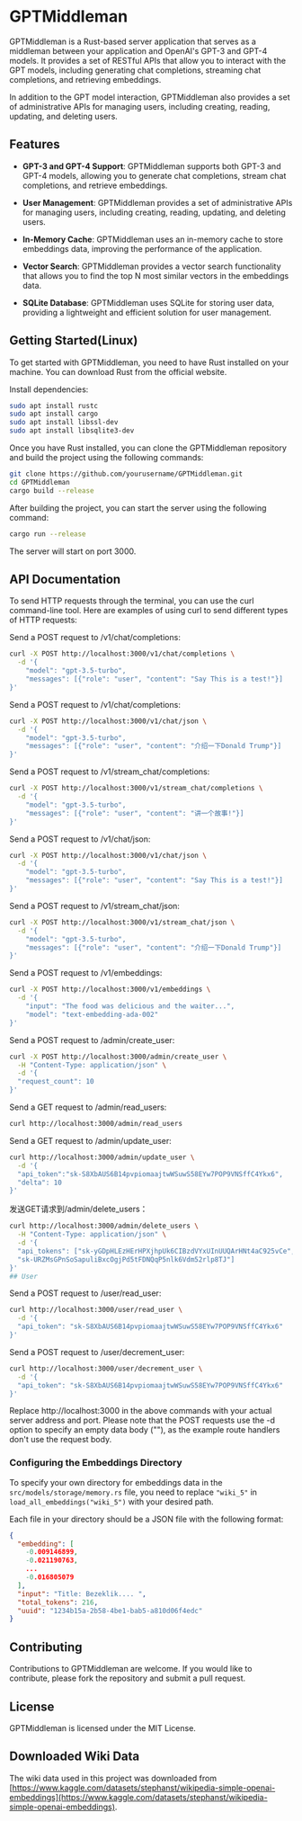 # GPTMiddleman

GPTMiddleman is a Rust-based server application that serves as a middleman between your application and OpenAI's GPT-3 and GPT-4 models. It provides a set of RESTful APIs that allow you to interact with the GPT models, including generating chat completions, streaming chat completions, and retrieving embeddings.

In addition to the GPT model interaction, GPTMiddleman also provides a set of administrative APIs for managing users, including creating, reading, updating, and deleting users.

## Features

- **GPT-3 and GPT-4 Support**: GPTMiddleman supports both GPT-3 and GPT-4 models, allowing you to generate chat completions, stream chat completions, and retrieve embeddings.

- **User Management**: GPTMiddleman provides a set of administrative APIs for managing users, including creating, reading, updating, and deleting users.

- **In-Memory Cache**: GPTMiddleman uses an in-memory cache to store embeddings data, improving the performance of the application.

- **Vector Search**: GPTMiddleman provides a vector search functionality that allows you to find the top N most similar vectors in the embeddings data.

- **SQLite Database**: GPTMiddleman uses SQLite for storing user data, providing a lightweight and efficient solution for user management.

## Getting Started(Linux)

To get started with GPTMiddleman, you need to have Rust installed on your machine. You can download Rust from the official website.

Install dependencies:

```bash
sudo apt install rustc
sudo apt install cargo
sudo apt install libssl-dev
sudo apt install libsqlite3-dev
```

Once you have Rust installed, you can clone the GPTMiddleman repository and build the project using the following commands:

```bash
git clone https://github.com/yourusername/GPTMiddleman.git
cd GPTMiddleman
cargo build --release
```

After building the project, you can start the server using the following command:
```bash
cargo run --release
```

The server will start on port 3000.

## API Documentation
To send HTTP requests through the terminal, you can use the curl command-line tool. Here are examples of using curl to send different types of HTTP requests:

Send a POST request to /v1/chat/completions:
```bash
curl -X POST http://localhost:3000/v1/chat/completions \
  -d '{
    "model": "gpt-3.5-turbo", 
    "messages": [{"role": "user", "content": "Say This is a test!"}]
}'
```
Send a POST request to /v1/chat/completions:
```bash
curl -X POST http://localhost:3000/v1/chat/json \
  -d '{
    "model": "gpt-3.5-turbo", 
    "messages": [{"role": "user", "content": "介绍一下Donald Trump"}]
}'
```
Send a POST request to /v1/stream_chat/completions:
```bash
curl -X POST http://localhost:3000/v1/stream_chat/completions \
  -d '{
    "model": "gpt-3.5-turbo", 
    "messages": [{"role": "user", "content": "讲一个故事!"}]
}'
```
Send a POST request to /v1/chat/json:
```bash
curl -X POST http://localhost:3000/v1/chat/json \
  -d '{
    "model": "gpt-3.5-turbo",
    "messages": [{"role": "user", "content": "Say This is a test!"}]
}'
```
Send a POST request to /v1/stream_chat/json:
```bash
curl -X POST http://localhost:3000/v1/stream_chat/json \
  -d '{
    "model": "gpt-3.5-turbo",
    "messages": [{"role": "user", "content": "介绍一下Donald Trump"}]
}'
```
Send a POST request to /v1/embeddings:
```bash
curl -X POST http://localhost:3000/v1/embeddings \
  -d '{
    "input": "The food was delicious and the waiter...",
    "model": "text-embedding-ada-002"
}'
```
Send a POST request to /admin/create_user:
```bash
curl -X POST http://localhost:3000/admin/create_user \
  -H "Content-Type: application/json" \
  -d '{
  "request_count": 10
}'
```
Send a GET request to /admin/read_users:
```bash
curl http://localhost:3000/admin/read_users
```
Send a GET request to /admin/update_user:
```bash
curl http://localhost:3000/admin/update_user \
  -d '{
  "api_token":"sk-S8XbAUS6B14pvpiomaajtwWSuwS58EYw7POP9VNSffC4Ykx6",
  "delta": 10
}'
```
发送GET请求到/admin/delete_users：
```bash
curl http://localhost:3000/admin/delete_users \
  -H "Content-Type: application/json" \
  -d '{
  "api_tokens": ["sk-yGDpHLEzHErHPXjhpUk6CIBzdVYxUInUUQArHNt4aC925vCe", "sk-hlK5uPXWmKCJ4PjlY6QiQtnoKepvlJWsSdJJkL9VJWRLwkM7",
  "sk-URZMsGPnSoSapuliBxcOgjPd5tFDNQqP5nlk6Vdm52rlp8TJ"]
}'
## User
```
Send a POST request to /user/read_user:
```bash
curl http://localhost:3000/user/read_user \
  -d '{
  "api_token": "sk-S8XbAUS6B14pvpiomaajtwWSuwS58EYw7POP9VNSffC4Ykx6"
}'
```
Send a POST request to /user/decrement_user:
```bash
curl http://localhost:3000/user/decrement_user \
  -d '{
  "api_token": "sk-S8XbAUS6B14pvpiomaajtwWSuwS58EYw7POP9VNSffC4Ykx6"
}'
```

Replace http://localhost:3000 in the above commands with your actual server address and port. Please note that the POST requests use the -d option to specify an empty data body (""), as the example route handlers don't use the request body.

### Configuring the Embeddings Directory

To specify your own directory for embeddings data in the `src/models/storage/memory.rs` file, you need to replace `"wiki_5"` in `load_all_embeddings("wiki_5")` with your desired path.

Each file in your directory should be a JSON file with the following format:

```json
{
  "embedding": [
    -0.009146899,
    -0.021190763,
    ...
    -0.016805079
  ],
  "input": "Title: Bezeklik.... ",
  "total_tokens": 216,
  "uuid": "1234b15a-2b58-4be1-bab5-a810d06f4edc"
}
```

## Contributing
Contributions to GPTMiddleman are welcome. If you would like to contribute, please fork the repository and submit a pull request.

## License
GPTMiddleman is licensed under the MIT License.

## Downloaded Wiki Data
The wiki data used in this project was downloaded from [https://www.kaggle.com/datasets/stephanst/wikipedia-simple-openai-embeddings](https://www.kaggle.com/datasets/stephanst/wikipedia-simple-openai-embeddings).

